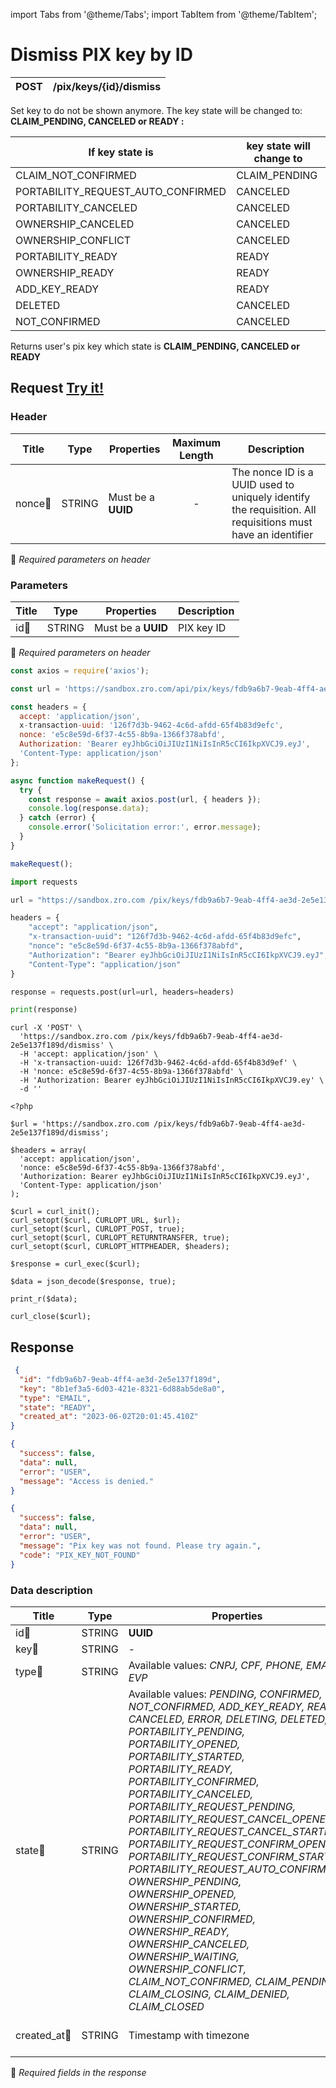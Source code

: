 import Tabs from '@theme/Tabs';
import TabItem from '@theme/TabItem';

# Dismiss PIX key by ID

| POST      | /pix/keys/{id}/dismiss|
| --------- | ----------------------|

Set key to do not be shown anymore. The key state will be changed to: **CLAIM_PENDING, CANCELED or READY :**


|If key state is                   | key state will change to |
|----------------------------------|--------------------------|
|CLAIM_NOT_CONFIRMED               |CLAIM_PENDING             |
|PORTABILITY_REQUEST_AUTO_CONFIRMED|CANCELED                  |
|PORTABILITY_CANCELED              |CANCELED                  |
|OWNERSHIP_CANCELED                |CANCELED                  |
|OWNERSHIP_CONFLICT                |CANCELED                  |
|PORTABILITY_READY                 |READY                     |
|OWNERSHIP_READY                   |READY                     |
|ADD_KEY_READY                     |READY                     |
|DELETED                           |CANCELED                  |
|NOT_CONFIRMED                     |CANCELED                  |


Returns user's pix key which state is **CLAIM_PENDING, CANCELED or READY**

## Request <a href="https://sandbox.zro.com/api/api/" class="try-btn">Try it!</a>

### Header

| Title                                    | Type       | Properties         | Maximum Length  | Description                                                                                                                           |
| ---------------------------------------- | :---------:|--------------------|:--------------: |-------------------------------------------------------------------------------------------------------------------------------------- |
| nonce:small_orange_diamond:              | STRING     | Must be a **UUID** | -               | The nonce ID is a UUID   used to uniquely identify the requisition. All requisitions must have an identifier                       |
:small_orange_diamond: *Required parameters on header*

### Parameters

| Title                    | Type       | Properties             |Description                                        |
| -------------------------| :---------:|:----------------------:| ------------------------------------------------- |
| id:small_orange_diamond: | STRING     | Must be a **UUID**     | PIX key ID                                        |
:small_orange_diamond: *Required parameters on header*



<Tabs>
<TabItem value="js" label="NodeJS">

```js title=Axios
const axios = require('axios');

const url = 'https://sandbox.zro.com/api/pix/keys/fdb9a6b7-9eab-4ff4-ae3d-2e5e137f189d/dismiss';

const headers = {
  accept: 'application/json',
  x-transaction-uuid: '126f7d3b-9462-4c6d-afdd-65f4b83d9efc',
  nonce: 'e5c8e59d-6f37-4c55-8b9a-1366f378abfd',
  Authorization: 'Bearer eyJhbGciOiJIUzI1NiIsInR5cCI6IkpXVCJ9.eyJ',
  'Content-Type: application/json'
};

async function makeRequest() {
  try {
    const response = await axios.post(url, { headers });
    console.log(response.data);
  } catch (error) {
    console.error('Solicitation error:', error.message);
  }
}

makeRequest();
```
</TabItem>
<TabItem value="py" label="Python">

```python title=Requests
import requests

url = "https://sandbox.zro.com /pix/keys/fdb9a6b7-9eab-4ff4-ae3d-2e5e137f189d/dismiss"

headers = {
    "accept": "application/json",
    "x-transaction-uuid": "126f7d3b-9462-4c6d-afdd-65f4b83d9efc",
    "nonce": "e5c8e59d-6f37-4c55-8b9a-1366f378abfd",
    "Authorization": "Bearer eyJhbGciOiJIUzI1NiIsInR5cCI6IkpXVCJ9.eyJ",
    "Content-Type": "application/json"
}

response = requests.post(url=url, headers=headers)

print(response)
```
</TabItem>
<TabItem value="shell" label="Shell">

```shell title=CURL
curl -X 'POST' \
  'https://sandbox.zro.com /pix/keys/fdb9a6b7-9eab-4ff4-ae3d-2e5e137f189d/dismiss' \
  -H 'accept: application/json' \
  -H 'x-transaction-uuid: 126f7d3b-9462-4c6d-afdd-65f4b83d9ef' \
  -H 'nonce: e5c8e59d-6f37-4c55-8b9a-1366f378abfd' \
  -H 'Authorization: Bearer eyJhbGciOiJIUzI1NiIsInR5cCI6IkpXVCJ9.ey' \
  -d ''
```
</TabItem>
<TabItem value="php" label="PHP">

```shell title=CURL
<?php

$url = 'https://sandbox.zro.com /pix/keys/fdb9a6b7-9eab-4ff4-ae3d-2e5e137f189d/dismiss';

$headers = array(
  'accept: application/json',
  'nonce: e5c8e59d-6f37-4c55-8b9a-1366f378abfd',
  'Authorization: Bearer eyJhbGciOiJIUzI1NiIsInR5cCI6IkpXVCJ9.eyJ',
  'Content-Type: application/json'
);

$curl = curl_init();
curl_setopt($curl, CURLOPT_URL, $url);
curl_setopt($curl, CURLOPT_POST, true);
curl_setopt($curl, CURLOPT_RETURNTRANSFER, true);
curl_setopt($curl, CURLOPT_HTTPHEADER, $headers);

$response = curl_exec($curl);

$data = json_decode($response, true);

print_r($data);

curl_close($curl);
```
</TabItem>
</Tabs>

## Response

<Tabs>
<TabItem value="200" label="200">

```json  title= /pix/keys
 {
  "id": "fdb9a6b7-9eab-4ff4-ae3d-2e5e137f189d",
  "key": "8b1ef3a5-6d03-421e-8321-6d88ab5de8a0",
  "type": "EMAIL",
  "state": "READY",
  "created_at": "2023-06-02T20:01:45.410Z"
}
```
</TabItem>
<TabItem value="401" label="401">

```json  title= /pix/keys
{
  "success": false,
  "data": null,
  "error": "USER",
  "message": "Access is denied."
}
```
</TabItem>
<TabItem value="422" label="422">

```json  title= /pix/keys
{
  "success": false,
  "data": null,
  "error": "USER",
  "message": "Pix key was not found. Please try again.",
  "code": "PIX_KEY_NOT_FOUND"
}
```
</TabItem>

</Tabs>

### Data description

| Title                             | Type       |Properties                                       | Description                        |
| --------------------------------  |:----------:|-----------------------------------------------| ---------------------------------- |
| id:small_orange_diamond:          | STRING     | **UUID**                                        | PIX key ID                         |
| key:small_orange_diamond:         | STRING     | -                                               | PIX key                            |
| type:small_orange_diamond:        | STRING     | Available values: *CNPJ, CPF, PHONE, EMAIL, EVP* | PIX Key type                       |
| state:small_orange_diamond:       | STRING     | Available values: *PENDING, CONFIRMED, NOT_CONFIRMED, ADD_KEY_READY, READY, CANCELED, ERROR, DELETING, DELETED, PORTABILITY_PENDING, PORTABILITY_OPENED, PORTABILITY_STARTED, PORTABILITY_READY, PORTABILITY_CONFIRMED, PORTABILITY_CANCELED, PORTABILITY_REQUEST_PENDING, PORTABILITY_REQUEST_CANCEL_OPENED, PORTABILITY_REQUEST_CANCEL_STARTED, PORTABILITY_REQUEST_CONFIRM_OPENED, PORTABILITY_REQUEST_CONFIRM_STARTED, PORTABILITY_REQUEST_AUTO_CONFIRMED, OWNERSHIP_PENDING, OWNERSHIP_OPENED, OWNERSHIP_STARTED, OWNERSHIP_CONFIRMED, OWNERSHIP_READY, OWNERSHIP_CANCELED, OWNERSHIP_WAITING, OWNERSHIP_CONFLICT, CLAIM_NOT_CONFIRMED, CLAIM_PENDING, CLAIM_CLOSING, CLAIM_DENIED, CLAIM_CLOSED*       | PIX key state                      |
| created_at:small_orange_diamond:  | STRING     | Timestamp with timezone                         | PIX key created date               |
:small_orange_diamond: *Required fields in the response*
